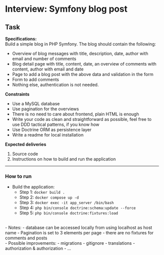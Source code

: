 # Interview: Symfony blog post

## Task
**Specifications:** <br />
Build a simple blog in PHP Symfony. The blog should contain the following:
- Overview of blog messages with title, description, date, author with email and number of comments
- Blog detail page with title, content, date, an overview of comments with content, author with email and date
- Page to add a blog post with the above data and validation in the form
- Form to add comments
- Nothing else, authentication is not needed.

**Constraints** <br />
- Use a MySQL database
- Use pagination for the overviews
- There is no need to care about frontend, plain HTML is enough
- Write your code as clean and straightforward as possible, feel free to use DDD tactical patterns, if you know how
- Use Doctrine ORM as persistence layer
- Write a readme for local installation

**Expected deliveries**
1. Source code
2. Instructions on how to build and run the application

_________

### How to run

- Build the application:
    - Step 1: `docker build .`
    - Step 2: `docker compose up -d`
    - Step 3: `docker exec -it app_server /bin/bash`
    - Step 4: `php bin/console doctrine:schema:update --force`
    - Step 5: `php bin/console doctrine:fixtures:load`
<br/>
-  Notes: 
  - database can be accessed locally from using localhost as host name 
  - Pagination is set to 3 elements per page
  - there are no fixtures for comments and posts
<br/>
-  Possible improvements:
  - migrations
  - gitignore
  - translations
  - authorization & authorization
  - ...
